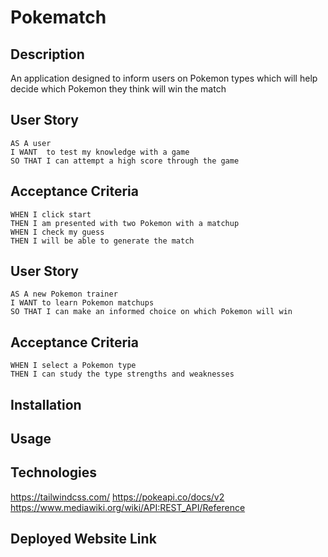 
# Pokematch

## Description
An application designed to inform users on Pokemon types which will help decide which Pokemon they think will win the match

## User Story
	AS A user
	I WANT  to test my knowledge with a game
	SO THAT I can attempt a high score through the game
## Acceptance Criteria
	WHEN I click start
	THEN I am presented with two Pokemon with a matchup
	WHEN I check my guess
	THEN I will be able to generate the match

## User Story
	AS A new Pokemon trainer
	I WANT to learn Pokemon matchups
	SO THAT I can make an informed choice on which Pokemon will win
## Acceptance Criteria
	WHEN I select a Pokemon type
	THEN I can study the type strengths and weaknesses

## Installation

## Usage

## Technologies
https://tailwindcss.com/
https://pokeapi.co/docs/v2
https://www.mediawiki.org/wiki/API:REST_API/Reference

## Deployed Website Link